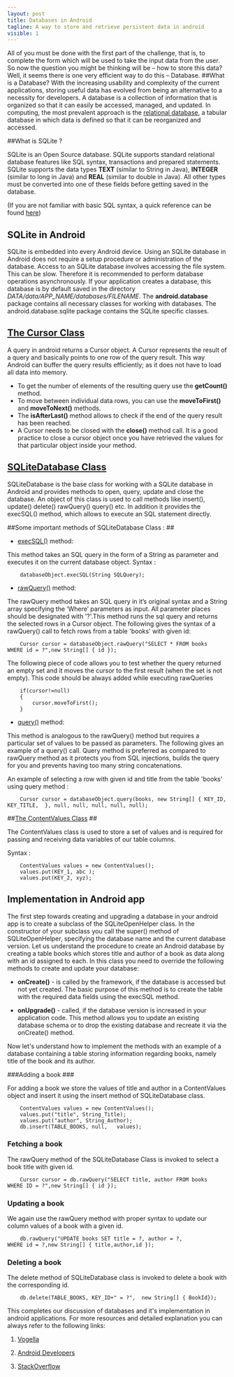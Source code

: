 ```yaml
---
layout: post
title: Databases in Android
tagline: A way to store and retrieve persistent data in android
visible: 1
---
```


All of you must be done with the first part of the challenge, that is, to complete the form which will be used to take the input data from the user. So now the question you might be thinking will be – how to store this data? Well, it seems there is one very efficient way to do this – Database.
##What is a Database?
With the increasing usability and complexity of the current applications, storing useful data has evolved from being an alternative to a necessity for developers. A database is a collection of information that is organized so that it can easily be accessed, managed, and updated. In computing, the most prevalent approach is the [relational database](https://www.google.co.in/url?sa=t&rct=j&q=&esrc=s&source=web&cd=1&cad=rja&uact=8&ved=0CB8QFjAA&url=http://en.wikipedia.org/wiki/Relational_database&ei=3YCuVL6uM4OPuATViIKYAw&usg=AFQjCNEnTGY8PBHbHDpPw9B4YR6kdukcLg&sig2=vNAeN_Fy_rv0cunxXXJKMQ&bvm=bv.83339334,d.c2E), a tabular database in which data is defined so that it can be reorganized and accessed.

 
##What is SQLite ?

SQLite is an Open Source database. SQLite supports standard relational database features like SQL syntax, transactions and prepared statements. SQLite supports the data types **TEXT** (similar to String in Java), **INTEGER** (similar to long in Java) and **REAL** (similar to double in Java). All other types must be converted into one of these fields before getting saved in the database.

(If you are not familiar with basic SQL syntax, a quick reference can be found [here](http://www.w3schools.com/sql/)) 
  
## SQLite in Android 

 SQLite is embedded into every Android device. Using an SQLite database in Android does not require a setup procedure or administration of the database. Access to an SQLite database involves accessing the file system. This can be slow. Therefore it is recommended to perform database operations asynchronously.
If your application creates a database, this database is by default saved in the directory *DATA/data/APP_NAME/databases/FILENAME*.
The **android.database** package contains all necessary classes for working with databases. The android.database.sqlite package contains the SQLite specific classes.

## [The Cursor Class](http://developer.android.com/reference/android/database/Cursor.html) ##

A query in android returns a Cursor object. A Cursor represents the result of a query and basically points to one row of the query result. This way Android can buffer the query results efficiently; as it does not have to load all data into memory.

 - To get the number of elements of the resulting query use the **getCount()** method.
 - To move between individual data rows, you can use the **moveToFirst()** and **moveToNext()** methods. 
 - The **isAfterLast()** method allows to check if the end of the query result has been reached.
 - A Cursor needs to be closed with the **close()** method call. It is a good practice to close a cursor object once you have retrieved the values for that particular object inside your method.  
 
## [SQLiteDatabase Class](http://developer.android.com/reference/android/database/sqlite/SQLiteDatabase.html) ##

SQLiteDatabase is the base class for working with a SQLite database in Android and provides methods to open, query, update and close the database. An object of this class is used to call methods like insert(), update()  delete() rawQuery() query() etc.
In addition it provides the execSQL() method, which allows to execute an SQL statement directly.

##Some important methods of SQLiteDatabase Class : ##

 - [execSQL()](http://developer.android.com/reference/android/database/sqlite/SQLiteDatabase.html#execSQL%28java.lang.String%29) method:
 
 This method takes an SQL query in the form of a String as parameter and executes it on the current database object.
Syntax :

        databaseObject.execSQL(String SQLQuery);

 - [rawQuery()](http://developer.android.com/reference/android/database/sqlite/SQLiteDatabase.html#rawQuery%28java.lang.String,%20java.lang.String%5B%5D%29) method:

 The rawQuery method takes an SQL query in it’s original syntax and a String array specifying the ‘Where’ parameters as input. All parameter places should be designated with '?'.This method runs the sql query and returns the selected rows in a Cursor object. The following gives the syntax of a rawQuery() call to fetch rows from a table 'books' with given id:
 
        Cursor cursor = databaseObject.rawQuery("SELECT * FROM books 
    WHERE id = ?",new String[] { id });

The following piece of code allows you to test whether the query returned an empty set  and it moves the cursor to the first result (when the set is not empty). This code should be always added while executing rawQueries

        if(cursor!=null)
        {
            cursor.moveToFirst();
        }

 - [query()](http://developer.android.com/reference/android/database/sqlite/SQLiteDatabase.html#query%28java.lang.String,%20java.lang.String%5B%5D,%20java.lang.String,%20java.lang.String%5B%5D,%20java.lang.String,%20java.lang.String,%20java.lang.String,%20java.lang.String%29) method:
  
  This method is analogous to the rawQuery() method but requires a particular set of values to be passed as parameters. The following gives an example of a query() call. Query method is preferred as compared to rawQuery method as it protects you from SQL injections, builds the query for you and prevents having too many string concatenations.
  
  An example of selecting a row with given id and title from the table 'books' using query method :
  
        Cursor cursor = databaseObject.query(books, new String[] { KEY_ID, KEY_TITLE,  }, null, null, null, null, null);

##[The ContentValues Class](http://developer.android.com/reference/android/content/ContentValues.html) ##

The ContentValues class is used to store a set of values  and is required for passing and receiving data variables of our table columns. 

Syntax :

        ContentValues values = new ContentValues();
        values.put(KEY_1, abc );
        values.put(KEY_2, xyz); 


## Implementation in Android app ##

The first step towards creating and upgrading a database in your android app is to create a subclass of the SQLiteOpenHelper class.  In the constructor of your subclass you call the super() method of SQLiteOpenHelper, specifying the database name and the current database version.
Let us understand the procedure to create an Android database by creating a table books which stores title and author of a book as data along with an id assigned to each.
In this class you need to override the following methods to create and update your database:

 - 	**onCreate()** - is called by the framework, if the database is accessed but not yet created. The basic purpose of this method is to create the table with the required data fields using the execSQL method.
 
 - 	**onUpgrade()** - called, if the database version is increased in your application code. This method allows you to update an existing database schema or to drop the existing database and recreate it via the onCreate() method.

Now let's understand how to implement the methods with an example of a database containing a table storing information regarding books, namely title of the book and its author. 

###Adding a book  ###

For adding a book we store the values of title and author in a ContentValues object and insert it using the insert method of SQLiteDatabase class.

        ContentValues values = new ContentValues();
        values.put("title", String_Title); 
        values.put("author", String_Author); 
        db.insert(TABLE_BOOKS, null,   values);

### Fetching a book ###

The rawQuery method of the SQLiteDatabase Class is invoked to select a book title with given id.

        Cursor cursor = db.rawQuery("SELECT title, author FROM books 
    WHERE ID = ?",new String[] { id });

### Updating a book ###

We again use the rawQuery method with proper syntax to update our column values of a book with a given id.

        db.rawQuery("UPDATE books SET title = ?, author = ?,
    WHERE id = ?,new String[] { title,author,id });

### Deleting a book ###

The delete method of SQLiteDatabase class is invoked to delete a book with the corresponding id.

        db.delete(TABLE_BOOKS, KEY_ID+" = ?",  new String[] { BookId});


This completes our discussion of databases and it's implementation in android applications.
For more resources and detailed explanation you can always refer to the following links:

1) [Vogella](http://www.vogella.com/tutorials/AndroidSQLite/article.html)

2) [Android Developers](http://developer.android.com/training/basics/data-storage/databases.html)

3) [StackOverflow](http://stackoverflow.com/questions/3037767/create-sqlite-database-in-android) 




